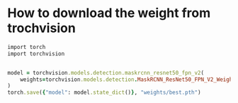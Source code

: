 # How to download the weight from trochvision
```rb
import torch
import torchvision


model = torchvision.models.detection.maskrcnn_resnet50_fpn_v2(
    weights=torchvision.models.detection.MaskRCNN_ResNet50_FPN_V2_Weights.DEFAULT
)
torch.save({"model": model.state_dict()}, "weights/best.pth")
```